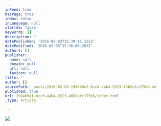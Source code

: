 ```yaml
---
inFeed: true
hasPage: true
inNav: false
inLanguage: null
starred: false
keywords: []
description: ''
datePublished: '2016-02-03T15:39:11.135Z'
dateModified: '2016-02-03T15:36:06.205Z'
authors: []
publisher:
  name: null
  domain: null
  url: null
  favicon: null
title: ''
author: []
sourcePath: _posts/2016-02-03-1994b9af-8ccd-4ab4-9323-46b2afc175b6.md
published: true
url: 1994b9af-8ccd-4ab4-9323-46b2afc175b6/index.html
_type: Article

---
```

![](https://the-grid-user-content.s3-us-west-2.amazonaws.com/405bf102-d7ab-47f2-962f-418af0a916e5.gif)